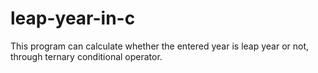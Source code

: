 # leap-year-in-c
This program can calculate whether the entered year is leap year or not, through ternary conditional operator.
